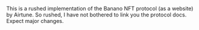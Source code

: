 This is a rushed implementation of the Banano NFT protocol (as a website) by Airtune. So rushed, I have not bothered to link you the protocol docs. Expect major changes.